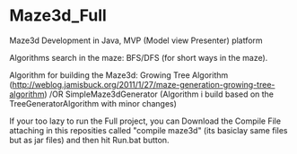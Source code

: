 # Maze3d_Full
Maze3d Development in Java, MVP (Model view Presenter) platform

Algorithms search in the maze: BFS/DFS (for short ways in the maze).

Algorithm for building the Maze3d: Growing Tree Algorithm (http://weblog.jamisbuck.org/2011/1/27/maze-generation-growing-tree-algorithm) /OR SimpleMaze3dGenerator (Algorithm i build based on the TreeGeneratorAlgorithm with minor changes)


If your too lazy to run the Full project, you can Download the Compile File attaching in this reposities called "compile maze3d" (its basiclay same files but as jar files) and then hit Run.bat button.
